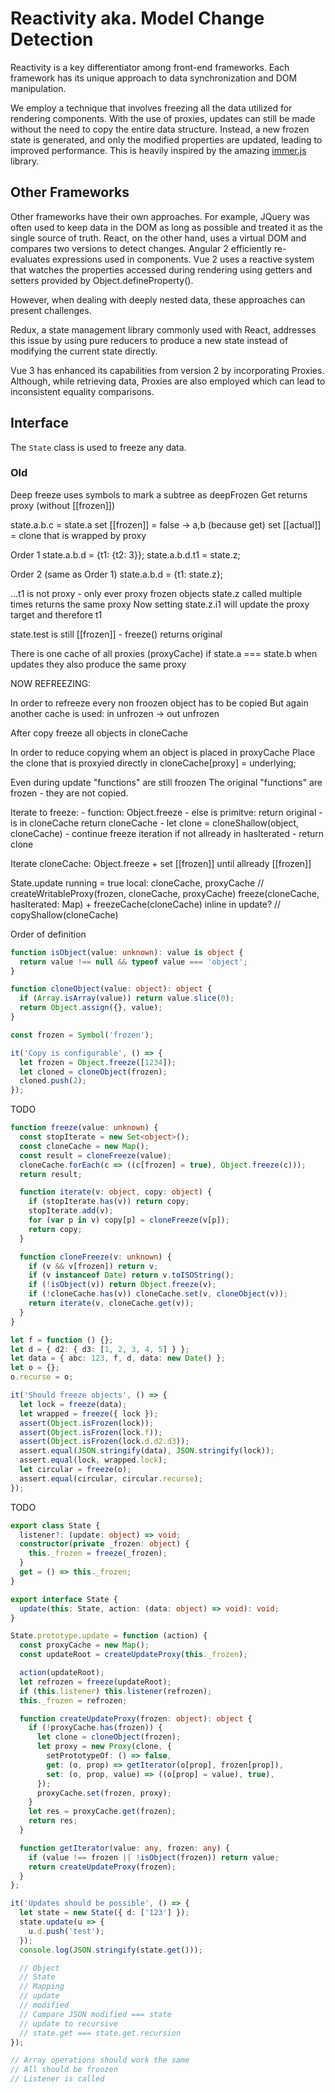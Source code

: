 # Reactivity aka. Model Change Detection

Reactivity is a key differentiator among front-end frameworks. Each framework
has its unique approach to data synchronization and DOM manipulation.

We employ a technique that involves freezing all the data utilized for rendering
components. With the use of proxies, updates can still be made without the need
to copy the entire data structure. Instead, a new frozen state is generated, and
only the modified properties are updated, leading to improved performance. This
is heavily inspired by the amazing [immer.js](https://github.com/immerjs/immer)
library.

## Other Frameworks

Other frameworks have their own approaches. For example, JQuery was often used
to keep data in the DOM as long as possible and treated it as the single source
of truth. React, on the other hand, uses a virtual DOM and compares two versions
to detect changes. Angular 2 efficiently re-evaluates expressions used in
components. Vue 2 uses a reactive system that watches the properties accessed
during rendering using getters and setters provided by Object.defineProperty().

However, when dealing with deeply nested data, these approaches can present
challenges.

Redux, a state management library commonly used with React, addresses this issue
by using pure reducers to produce a new state instead of modifying the current
state directly.

Vue 3 has enhanced its capabilities from version 2 by incorporating Proxies.
Although, while retrieving data, Proxies are also employed which can lead to
inconsistent equality comparisons.

## Interface

The `State` class is used to freeze any data.

### Old

Deep freeze uses symbols to mark a subtree as deepFrozen Get returns proxy
(without [[frozen]])

state.a.b.c = state.a set [[frozen]] = false -> a,b (because get) set [[actual]]
= clone that is wrapped by proxy

Order 1 state.a.b.d = {t1: {t2: 3}}; state.a.b.d.t1 = state.z;

Order 2 (same as Order 1) state.a.b.d = {t1: state.z};

...t1 is not proxy - only ever proxy frozen objects state.z called multiple
times returns the same proxy Now setting state.z.i1 will update the proxy target
and therefore t1

state.test is still [[frozen]] - freeze() returns original

There is one cache of all proxies (proxyCache) if state.a === state.b when
updates they also produce the same proxy

NOW REFREEZING:

In order to refreeze every non froozen object has to be copied But again another
cache is used: in unfrozen -> out unfrozen

After copy freeze all objects in cloneCache

In order to reduce copying whem an object is placed in proxyCache Place the
clone that is proxyied directly in cloneCache[proxy] = underlying;

Even during update "functions" are still froozen The original "functions" are
frozen - they are not copied.

Iterate to freeze: - function: Object.freeze - else is primitve: return
original - is in cloneCache return cloneCache - let clone = cloneShallow(object,
cloneCache) - continue freeze iteration if not allready in hasIterated - return
clone

Iterate cloneCache: Object.freeze + set [[frozen]] until allready [[frozen]]

State.update running = true local: cloneCache, proxyCache //
createWritableProxy(frozen, cloneCache, proxyCache) freeze(cloneCache,
hasIterated: Map) + freezeCache(cloneCache) inline in update? //
copyShallow(cloneCache)

Order of definition

```typescript src
function isObject(value: unknown): value is object {
  return value !== null && typeof value === 'object';
}

function cloneObject(value: object): object {
  if (Array.isArray(value)) return value.slice(0);
  return Object.assign({}, value);
}

const frozen = Symbol('frozen');
```

```typescript test
it('Copy is configurable', () => {
  let frozen = Object.freeze([1234]);
  let cloned = cloneObject(frozen);
  cloned.push(2);
});
```

TODO

```typescript src
function freeze(value: unknown) {
  const stopIterate = new Set<object>();
  const cloneCache = new Map();
  const result = cloneFreeze(value);
  cloneCache.forEach(c => ((c[frozen] = true), Object.freeze(c)));
  return result;

  function iterate(v: object, copy: object) {
    if (stopIterate.has(v)) return copy;
    stopIterate.add(v);
    for (var p in v) copy[p] = cloneFreeze(v[p]);
    return copy;
  }

  function cloneFreeze(v: unknown) {
    if (v && v[frozen]) return v;
    if (v instanceof Date) return v.toISOString();
    if (!isObject(v)) return Object.freeze(v);
    if (!cloneCache.has(v)) cloneCache.set(v, cloneObject(v));
    return iterate(v, cloneCache.get(v));
  }
}
```

```typescript test
let f = function () {};
let d = { d2: { d3: [1, 2, 3, 4, 5] } };
let data = { abc: 123, f, d, data: new Date() };
let o = {};
o.recurse = o;

it('Should freeze objects', () => {
  let lock = freeze(data);
  let wrapped = freeze({ lock });
  assert(Object.isFrozen(lock));
  assert(Object.isFrozen(lock.f));
  assert(Object.isFrozen(lock.d.d2.d3));
  assert.equal(JSON.stringify(data), JSON.stringify(lock));
  assert.equal(lock, wrapped.lock);
  let circular = freeze(o);
  assert.equal(circular, circular.recurse);
});
```

TODO

```typescript src
export class State {
  listener?: (update: object) => void;
  constructor(private _frozen: object) {
    this._frozen = freeze(_frozen);
  }
  get = () => this._frozen;
}

export interface State {
  update(this: State, action: (data: object) => void): void;
}
```

```typescript src
State.prototype.update = function (action) {
  const proxyCache = new Map();
  const updateRoot = createUpdateProxy(this._frozen);

  action(updateRoot);
  let refrozen = freeze(updateRoot);
  if (this.listener) this.listener(refrozen);
  this._frozen = refrozen;

  function createUpdateProxy(frozen: object): object {
    if (!proxyCache.has(frozen)) {
      let clone = cloneObject(frozen);
      let proxy = new Proxy(clone, {
        setPrototypeOf: () => false,
        get: (o, prop) => getIterator(o[prop], frozen[prop]),
        set: (o, prop, value) => ((o[prop] = value), true),
      });
      proxyCache.set(frozen, proxy);
    }
    let res = proxyCache.get(frozen);
    return res;
  }

  function getIterator(value: any, frozen: any) {
    if (value !== frozen || !isObject(frozen)) return value;
    return createUpdateProxy(frozen);
  }
};
```

```typescript test
it('Updates should be possible', () => {
  let state = new State({ d: ['123'] });
  state.update(u => {
    u.d.push('test');
  });
  console.log(JSON.stringify(state.get()));

  // Object
  // State
  // Mapping
  // update
  // modified
  // Compare JSON modified === state
  // update to recursive
  // state.get === state.get.recursion
});

// Array operations should work the same
// All should be froozen
// Listener is called
```
